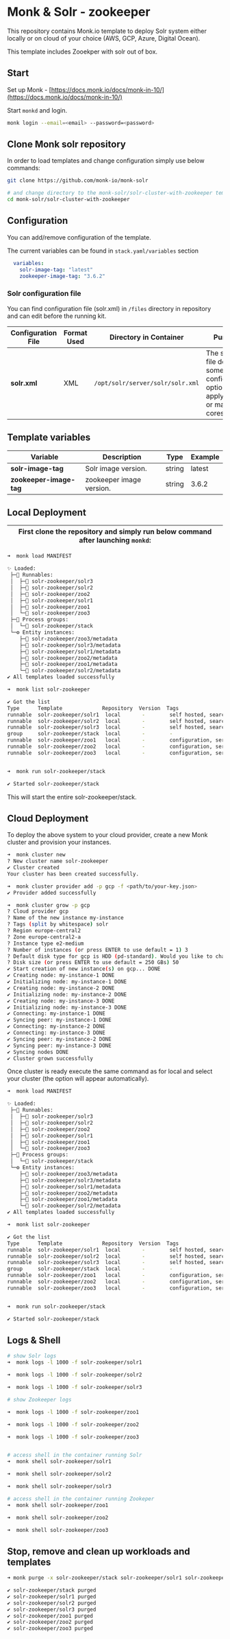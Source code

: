 # Monk & Solr - zookeeper

This repository contains Monk.io template to deploy Solr system either locally or on cloud of your choice (AWS, GCP, Azure, Digital Ocean).

This template includes Zooekper with solr out of box.

## Start

Set up Monk - [https://docs.monk.io/docs/monk-in-10/](https://docs.monk.io/docs/monk-in-10/)

Start `monkd` and login.

```bash
monk login --email=<email> --password=<password>
```

## Clone Monk solr repository

In order to load templates and change configuration simply use below commands:

```bash
git clone https://github.com/monk-io/monk-solr

# and change directory to the monk-solr/solr-cluster-with-zookeeper template folder
cd monk-solr/solr-cluster-with-zookeeper

```

## Configuration

You can add/remove configuration of the template.

The current variables can be found in `stack.yaml/variables` section

```yaml
  variables:
    solr-image-tag: "latest"
    zookeeper-image-tag: "3.6.2"
```

### Solr configuration file

You can find configuration file (solr.xml) in `/files` directory in repository and can edit before the running kit.

| Configuration File | Format Used | Directory in Container           | Purpose                                                                                      |
| ------------------ | ----------- | -------------------------------- | -------------------------------------------------------------------------------------------- |
| **solr.xml**       | XML         | `/opt/solr/server/solr/solr.xml` | The solr.xml file defines some global configuration options that apply to all or many cores. |

## Template variables

| Variable                | Description              | Type   | Example |
| ----------------------- | ------------------------ | ------ | ------- |
| **solr-image-tag**      | Solr image version.      | string | latest  |
| **zookeeper-image-tag** | zookeeper image version. | string | 3.6.2   |

## Local Deployment

| First clone the repository and simply run below command after launching `monkd`: |
| :------------------------------------------------------------------------------: |

```bash
➜  monk load MANIFEST

✨ Loaded:
 ├─🔩 Runnables:
 │  ├─🧩 solr-zookeeper/solr3
 │  ├─🧩 solr-zookeeper/solr2
 │  ├─🧩 solr-zookeeper/zoo2
 │  ├─🧩 solr-zookeeper/solr1
 │  ├─🧩 solr-zookeeper/zoo1
 │  └─🧩 solr-zookeeper/zoo3
 ├─🔗 Process groups:
 │  └─🧩 solr-zookeeper/stack
 └─⚙️ Entity instances:
    ├─🧩 solr-zookeeper/zoo3/metadata
    ├─🧩 solr-zookeeper/solr3/metadata
    ├─🧩 solr-zookeeper/solr1/metadata
    ├─🧩 solr-zookeeper/zoo2/metadata
    ├─🧩 solr-zookeeper/zoo1/metadata
    └─🧩 solr-zookeeper/solr2/metadata
✔ All templates loaded successfully

➜  monk list solr-zookeeper

✔ Got the list
Type      Template             Repository  Version  Tags
runnable  solr-zookeeper/solr1  local       -        self hosted, search platform,
runnable  solr-zookeeper/solr2  local       -        self hosted, search platform,
runnable  solr-zookeeper/solr3  local       -        self hosted, search platform,
group     solr-zookeeper/stack  local       -        -
runnable  solr-zookeeper/zoo1   local       -        configuration, services
runnable  solr-zookeeper/zoo2   local       -        configuration, services
runnable  solr-zookeeper/zoo3   local       -        configuration, services


➜  monk run solr-zookeeper/stack 

✔ Started solr-zookeeper/stack 

```

This will start the entire solr-zookeeper/stack.

## Cloud Deployment

To deploy the above system to your cloud provider, create a new Monk cluster and provision your instances.

```bash
➜  monk cluster new
? New cluster name solr-zookeeper
✔ Cluster created
Your cluster has been created successfully.

➜  monk cluster provider add -p gcp -f <path/to/your-key.json>
✔ Provider added successfully

➜  monk cluster grow -p gcp
? Cloud provider gcp
? Name of the new instance my-instance
? Tags (split by whitespace) solr
? Region europe-central2
? Zone europe-central2-a
? Instance type e2-medium
? Number of instances (or press ENTER to use default = 1) 3
? Default disk type for gcp is HDD (pd-standard). Would you like to change it? No
? Disk size (or press ENTER to use default = 250 GBs) 50
✔ Start creation of new instance(s) on gcp... DONE
✔ Creating node: my-instance-1 DONE
✔ Initializing node: my-instance-1 DONE
✔ Creating node: my-instance-2 DONE
✔ Initializing node: my-instance-2 DONE
✔ Creating node: my-instance-3 DONE
✔ Initializing node: my-instance-3 DONE
✔ Connecting: my-instance-1 DONE
✔ Syncing peer: my-instance-1 DONE
✔ Connecting: my-instance-2 DONE
✔ Connecting: my-instance-3 DONE
✔ Syncing peer: my-instance-2 DONE
✔ Syncing peer: my-instance-3 DONE
✔ Syncing nodes DONE
✔ Cluster grown successfully
```

Once cluster is ready execute the same command as for local and select your cluster (the option will appear automatically).

```bash
➜  monk load MANIFEST

✨ Loaded:
 ├─🔩 Runnables:
 │  ├─🧩 solr-zookeeper/solr3
 │  ├─🧩 solr-zookeeper/solr2
 │  ├─🧩 solr-zookeeper/zoo2
 │  ├─🧩 solr-zookeeper/solr1
 │  ├─🧩 solr-zookeeper/zoo1
 │  └─🧩 solr-zookeeper/zoo3
 ├─🔗 Process groups:
 │  └─🧩 solr-zookeeper/stack
 └─⚙️ Entity instances:
    ├─🧩 solr-zookeeper/zoo3/metadata
    ├─🧩 solr-zookeeper/solr3/metadata
    ├─🧩 solr-zookeeper/solr1/metadata
    ├─🧩 solr-zookeeper/zoo2/metadata
    ├─🧩 solr-zookeeper/zoo1/metadata
    └─🧩 solr-zookeeper/solr2/metadata
✔ All templates loaded successfully

➜  monk list solr-zookeeper

✔ Got the list
Type      Template             Repository  Version  Tags
runnable  solr-zookeeper/solr1  local       -        self hosted, search platform,
runnable  solr-zookeeper/solr2  local       -        self hosted, search platform,
runnable  solr-zookeeper/solr3  local       -        self hosted, search platform,
group     solr-zookeeper/stack  local       -        -
runnable  solr-zookeeper/zoo1   local       -        configuration, services
runnable  solr-zookeeper/zoo2   local       -        configuration, services
runnable  solr-zookeeper/zoo3   local       -        configuration, services


➜  monk run solr-zookeeper/stack 

✔ Started solr-zookeeper/stack 

```

## Logs & Shell

```bash
# show Solr logs
➜  monk logs -l 1000 -f solr-zookeeper/solr1 

➜  monk logs -l 1000 -f solr-zookeeper/solr2

➜  monk logs -l 1000 -f solr-zookeeper/solr3 

# show Zookeeper logs

➜  monk logs -l 1000 -f solr-zookeeper/zoo1 

➜  monk logs -l 1000 -f solr-zookeeper/zoo2 

➜  monk logs -l 1000 -f solr-zookeeper/zoo3 


# access shell in the container running Solr
➜  monk shell solr-zookeeper/solr1

➜  monk shell solr-zookeeper/solr2

➜  monk shell solr-zookeeper/solr3

# access shell in the container running Zookeper
➜  monk shell solr-zookeeper/zoo1

➜  monk shell solr-zookeeper/zoo2

➜  monk shell solr-zookeeper/zoo3

```

## Stop, remove and clean up workloads and templates

```bash
➜ monk purge -x solr-zookeeper/stack solr-zookeeper/solr1 solr-zookeeper/solr2 solr-zookeeper/solr3 solr-zookeeper/zoo1 solr-zookeeper/zoo2 solr-zookeeper/zoo3

✔ solr-zookeeper/stack purged
✔ solr-zookeeper/solr1 purged
✔ solr-zookeeper/solr2 purged
✔ solr-zookeeper/solr3 purged
✔ solr-zookeeper/zoo1 purged
✔ solr-zookeeper/zoo2 purged
✔ solr-zookeeper/zoo3 purged

```
